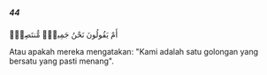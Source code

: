 ##### 44

<span class="ayah">أَمْ يَقُولُونَ نَحْنُ جَمِيعٌۭ مُّنتَصِرٌۭ</span>

<span class="ayah_translation">Atau apakah mereka mengatakan: "Kami adalah satu golongan yang bersatu yang pasti menang".</span>
